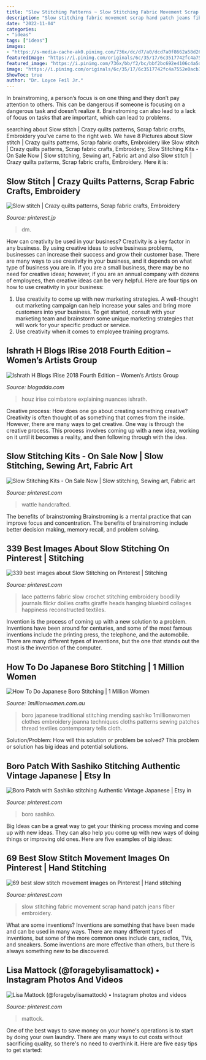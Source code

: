 ```yaml
---
title: "Slow Stitching Patterns ~ Slow Stitching Fabric Movement Scrap Hand Patch Jeans Fiber Embroidery"
description: "Slow stitching fabric movement scrap hand patch jeans fiber embroidery"
date: "2022-11-04"
categories:
- "ideas"
tags: ["ideas"]
images:
- "https://s-media-cache-ak0.pinimg.com/736x/dc/d7/a0/dcd7a0f8662a58d26723443d2acb9cd9--crochet-lace-doilies-crochet.jpg"
featuredImage: "https://i.pinimg.com/originals/6c/35/17/6c3517742fc4a7552e0acb37c1adfd20.jpg"
featured_image: "https://i.pinimg.com/736x/bb/f2/bc/bbf2bc692e4106c4a5d9ddfb76bdebdc.jpg"
image: "https://i.pinimg.com/originals/6c/35/17/6c3517742fc4a7552e0acb37c1adfd20.jpg"
ShowToc: true
author: "Dr. Loyce Feil Jr."
---
```



In brainstroming, a person’s focus is on one thing and they don’t pay attention to others. This can be dangerous if someone is focusing on a dangerous task and doesn’t realize it. Brainstroming can also lead to a lack of focus on tasks that are important, which can lead to problems.

	

		
searching about Slow stitch | Crazy quilts patterns, Scrap fabric crafts, Embroidery you've came to the right web. We have 8 Pictures about Slow stitch | Crazy quilts patterns, Scrap fabric crafts, Embroidery like Slow stitch | Crazy quilts patterns, Scrap fabric crafts, Embroidery, Slow Stitching Kits - On Sale Now | Slow stitching, Sewing art, Fabric art and also Slow stitch | Crazy quilts patterns, Scrap fabric crafts, Embroidery. Here it is:
		
    
## Slow Stitch | Crazy Quilts Patterns, Scrap Fabric Crafts, Embroidery

<img loading=lazy src="https://i.pinimg.com/originals/6c/35/17/6c3517742fc4a7552e0acb37c1adfd20.jpg" onerror="this.onerror=null;this.src='https://tse1.mm.bing.net/th?id=OIP.Lq-WkaMkxP7IhWphoJ2owgHaJh&amp;pid=15.1';" alt="Slow stitch | Crazy quilts patterns, Scrap fabric crafts, Embroidery">

_Source: pinterest.jp_

>dm. 

	

How can creativity be used in your business?
Creativity is a key factor in any business. By using creative ideas to solve business problems, businesses can increase their success and grow their customer base. There are many ways to use creativity in your business, and it depends on what type of business you are in. If you are a small business, there may be no need for creative ideas; however, if you are an annual company with dozens of employees, then creative ideas can be very helpful. Here are four tips on how to use creativity in your business: 
1) Use creativity to come up with new marketing strategies. A well-thought out marketing campaign can help increase your sales and bring more customers into your business. To get started, consult with your marketing team and brainstorm some unique marketing strategies that will work for your specific product or service. 
2) Use creativity when it comes to employee training programs.

    
## Ishrath H Blogs IRise 2018 Fourth Edition – Women’s Artists Group

<img loading=lazy src="http://wanderingmist.com/wp-content/uploads/artist-ishrath-explaining-the-nuances-of-deep-textured-artworks-and-the-romantic-oils-768x512.jpg" onerror="this.onerror=null;this.src='https://tse2.mm.bing.net/th?id=OIP.8OInaqWSCD310396COTAPgHaE8&amp;pid=15.1';" alt="Ishrath H Blogs IRise 2018 Fourth Edition – Women’s Artists Group">

_Source: blogadda.com_

>houz irise coimbatore explaining nuances ishrath. 

	

Creative process: How does one go about creating something creative?
Creativity is often thought of as something that comes from the inside. However, there are many ways to get creative. One way is through the creative process. This process involves coming up with a new idea, working on it until it becomes a reality, and then following through with the idea.

    
## Slow Stitching Kits - On Sale Now | Slow Stitching, Sewing Art, Fabric Art

<img loading=lazy src="https://i.pinimg.com/736x/29/6b/91/296b9198b14ddada43a5daa4c385c20c.jpg" onerror="this.onerror=null;this.src='https://tse3.mm.bing.net/th?id=OIP.jB7pAvR62q2-__D09O7xhwHaJa&amp;pid=15.1';" alt="Slow Stitching Kits - On Sale Now | Slow stitching, Sewing art, Fabric art">

_Source: pinterest.com_

>wattle handcrafted. 

	

The benefits of brainstroming
Brainstroming is a mental practice that can improve focus and concentration. The benefits of brainstroming include better decision making, memory recall, and problem solving.

    
## 339 Best Images About Slow Stitching On Pinterest | Stitching

<img loading=lazy src="https://s-media-cache-ak0.pinimg.com/736x/dc/d7/a0/dcd7a0f8662a58d26723443d2acb9cd9--crochet-lace-doilies-crochet.jpg" onerror="this.onerror=null;this.src='https://tse2.mm.bing.net/th?id=OIP.wdcKme2etOJfMJzFYijbgAHaHa&amp;pid=15.1';" alt="339 best images about Slow Stitching on Pinterest | Stitching">

_Source: pinterest.com_

>lace patterns fabric slow crochet stitching embroidery boodilly journals flickr doilies crafts giraffe heads hanging bluebird collages happiness reconstructed textiles. 

	

Invention is the process of coming up with a new solution to a problem. Inventions have been around for centuries, and some of the most famous inventions include the printing press, the telephone, and the automobile. There are many different types of inventions, but the one that stands out the most is the invention of the computer.

    
## How To Do Japanese Boro Stitching | 1 Million Women

<img loading=lazy src="http://cdn.1millionwomen.com.au/media/large_image/boro_joanna_weeink.jpg" onerror="this.onerror=null;this.src='https://tse2.mm.bing.net/th?id=OIP.s0ZSf_HPMyM71AFR_ny6ZwHaFH&amp;pid=15.1';" alt="How To Do Japanese Boro Stitching | 1 Million Women">

_Source: 1millionwomen.com.au_

>boro japanese traditional stitching mending sashiko 1millionwomen clothes embroidery joanna techniques cloths patterns sewing patches thread textiles contemporary tells cloth. 

	

Solution/Problem: How will this solution or problem be solved?
This problem or solution has big ideas and potential solutions.

    
## Boro Patch With Sashiko Stitching Authentic Vintage Japanese | Etsy In

<img loading=lazy src="https://i.pinimg.com/736x/bb/f2/bc/bbf2bc692e4106c4a5d9ddfb76bdebdc.jpg" onerror="this.onerror=null;this.src='https://tse2.mm.bing.net/th?id=OIP.Y03sSfkGkvdCX5Y8Sh2TqgHaGv&amp;pid=15.1';" alt="Boro Patch with Sashiko stitching Authentic Vintage Japanese | Etsy in">

_Source: pinterest.com_

>boro sashiko. 

	

Big Ideas can be a great way to get your thinking process moving and come up with new ideas. They can also help you come up with new ways of doing things or improving old ones. Here are five examples of big ideas: 

    
## 69 Best Slow Stitch Movement Images On Pinterest | Hand Stitching

<img loading=lazy src="https://i.pinimg.com/736x/9c/57/2e/9c572e51fed9c6d4def8402d0c8f9eea--fabric-art-scrap-fabric.jpg" onerror="this.onerror=null;this.src='https://tse1.mm.bing.net/th?id=OIP.sEIr-zexB7HLkR_f72O9XAHaGo&amp;pid=15.1';" alt="69 best slow stitch movement images on Pinterest | Hand stitching">

_Source: pinterest.com_

>slow stitching fabric movement scrap hand patch jeans fiber embroidery. 

	

What are some inventions?
Inventions are something that have been made and can be used in many ways. There are many different types of inventions, but some of the more common ones include cars, radios, TVs, and sneakers. Some inventions are more effective than others, but there is always something new to be discovered.

    
## Lisa Mattock (@foragebylisamattock) • Instagram Photos And Videos

<img loading=lazy src="https://i.pinimg.com/736x/2e/83/b5/2e83b50e6be9a16923701576806c5304.jpg" onerror="this.onerror=null;this.src='https://tse3.mm.bing.net/th?id=OIP._9XfrG9Mu7H3ezulvo14VAHaHa&amp;pid=15.1';" alt="Lisa Mattock (@foragebylisamattock) • Instagram photos and videos">

_Source: pinterest.com_

>mattock. 

	

One of the best ways to save money on your home's operations is to start by doing your own laundry. There are many ways to cut costs without sacrificing quality, so there's no need to overthink it. Here are five easy tips to get started:

